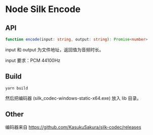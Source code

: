 # Node Silk Encode

## API
```ts
function encode(input: string, output: string): Promise<number>
```

input 和 output 为文件地址，返回值为音频时长。

input 要求：PCM 44100Hz

## Build

```
yarn build
```
然后把编码器 (silk_codec-windows-static-x64.exe) 放入 lib 目录。

## Other
编码器来自 https://github.com/KasukuSakura/silk-codec/releases
